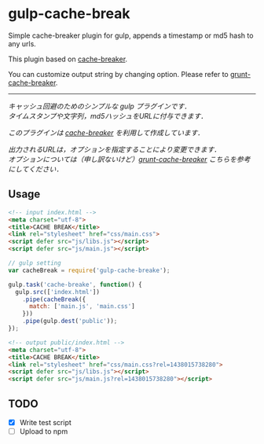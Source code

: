 # gulp-cache-break

Simple cache-breaker plugin for gulp, appends a timestamp or md5 hash to any urls.  

This plugin based on [cache-breaker](https://github.com/shakyShane/cache-breaker).  

You can customize output string by changing option. Please refer to [grunt-cache-breaker](https://github.com/shakyShane/grunt-cache-breaker).  

---

_キャッシュ回避のためのシンプルな gulp プラグインです．_  
_タイムスタンプや文字列，md5ハッシュをURLに付与できます．_

_このプラグインは [cache-breaker](https://github.com/shakyShane/cache-breaker) を利用して作成しています．_

_出力されるURLは，オプションを指定することにより変更できます．_  
_オプションについては（申し訳ないけど）[grunt-cache-breaker](https://github.com/shakyShane/grunt-cache-breaker) こちらを参考にしてください．_

## Usage

```html
<!-- input index.html -->
<meta charset="utf-8">
<title>CACHE BREAK</title>
<link rel="stylesheet" href="css/main.css">
<script defer src="js/libs.js"></script>
<script defer src="js/main.js"></script>
```

```js
// gulp setting
var cacheBreak = require('gulp-cache-breake');

gulp.task('cache-breake', function() {
  gulp.src(['index.html'])
    .pipe(cacheBreak({
      match: ['main.js', 'main.css']
    }))
    .pipe(gulp.dest('public'));
});
```

```html
<!-- output public/index.html -->
<meta charset="utf-8">
<title>CACHE BREAK</title>
<link rel="stylesheet" href="css/main.css?rel=1438015738280">
<script defer src="js/libs.js"></script>
<script defer src="js/main.js?rel=1438015738280"></script>
```

## TODO

- [x] Write test script
- [ ] Upload to npm